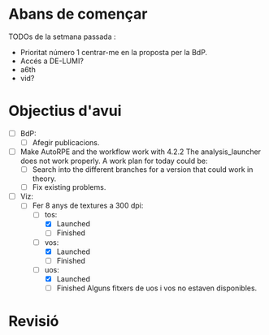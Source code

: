
# Abans de començar
TODOs de la setmana passada :
- Prioritat número 1 centrar-me en la proposta per la BdP.
- Accés a DE-LUMI?
- a6th
- vid?
# Objectius d'avui
- [ ] BdP:
	- [ ] Afegir publicacions.
- [ ] Make AutoRPE and the workflow work with 4.2.2
      The analysis_launcher does not work properly. A work plan for today could be:
	- [ ] Search into the different branches for a version that could work in theory.
	- [ ] Fix existing problems.
- [ ] Viz:
	- [ ] Fer 8 anys de textures a 300 dpi:
		- [ ] tos:
			- [x] Launched
			- [ ] Finished
		- [ ] vos:
			- [x] Launched
			- [ ] Finished
		- [ ] uos:
			- [x] Launched
			- [ ] Finished
	  Alguns fitxers de uos i vos no estaven disponibles.
# Revisió





























































































































































































































































































































































































































































































































































































































































































































































































































































































































































































































































































































































































































































































































































































































































































































































































































































































































































































































































































































































































































































































































































































































































































































































































































































































































































































































































































































































































































































































































































































































































































































































































































































































































































































































































































































































































































































































































































































































































































































































































































































































































































































































































































































































































































































































































































































































































































































































































































































































































































































































































